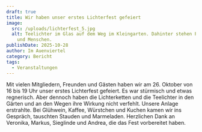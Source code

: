 ```yaml
---
draft: true
title: Wir haben unser erstes Lichterfest gefeiert
image:
  src: /uploads/lichterfest_5.jpg
  alt: Teelichter im Glas auf dem Weg im Kleingarten. Dahinter stehen Pavillons
    und Menschen.
publishDate: 2025-10-28
author: Im Auenviertel
category: Bericht
tags:
  - Veranstaltungen
---
```

Mit vielen Mitgliedern, Freunden und Gästen haben wir am 26. Oktober von 16 bis 19 Uhr unser erstes Lichterfest gefeiert. Es war stürmisch und etwas regnerisch. Aber dennoch haben die Lichterketten und die Teelichter in den Gärten und an den Wegen ihre Wirkung nicht verfehlt. Unsere Anlage erstrahlte. Bei Glühwein, Kaffee, Würstchen und Kuchen kamen wir ins Gespräch, tauschten Stauden und Marmeladen. Herzlichen Dank an Veronika, Markus, Sieglinde und Andrea, die das Fest vorbereitet haben.
